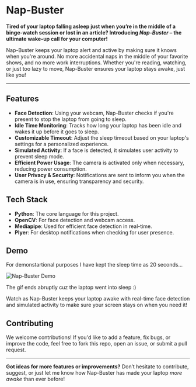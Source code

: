 # Nap-Buster

**Tired of your laptop falling asleep just when you’re in the middle of a binge-watch session or lost in an article? Introducing *Nap-Buster* – the ultimate wake-up call for your computer!**

Nap-Buster keeps your laptop alert and active by making sure it knows when you're around. No more accidental naps in the middle of your favorite shows, and no more work interruptions. Whether you're reading, watching, or just too lazy to move, Nap-Buster ensures your laptop stays awake, just like you!

---

## Features

- **Face Detection**: Using your webcam, Nap-Buster checks if you're present to stop the laptop from going to sleep.
- **Idle Time Monitoring**: Tracks how long your laptop has been idle and wakes it up before it goes to sleep.
- **Customizable Timeout**: Adjust the sleep timeout based on your laptop's settings for a personalized experience.
- **Simulated Activity**: If a face is detected, it simulates user activity to prevent sleep mode.
- **Efficient Power Usage**: The camera is activated only when necessary, reducing power consumption.
- **User Privacy & Security**: Notifications are sent to inform you when the camera is in use, ensuring transparency and security.

## Tech Stack

- **Python**: The core language for this project.
- **OpenCV**: For face detection and webcam access.
- **Mediapipe**: Used for efficient face detection in real-time.
- **Plyer**: For desktop notifications when checking for user presence.

## Demo
For demonstartional purposes I have kept the sleep time as 20 seconds...

![Nap-Buster Demo](./demo.gif)

The gif ends abruptly cuz the laptop went into sleep :)

Watch as Nap-Buster keeps your laptop awake with real-time face detection and simulated activity to make sure your screen stays on when you need it!

## Contributing

We welcome contributions! If you'd like to add a feature, fix bugs, or improve the code, feel free to fork this repo, open an issue, or submit a pull request.


---

**Got ideas for more features or improvements?** Don’t hesitate to contribute, suggest, or just let me know how Nap-Buster has made your laptop *more awake* than ever before! 
